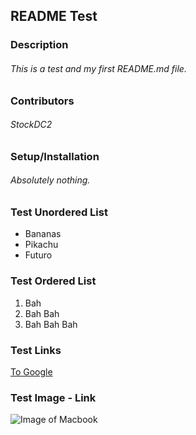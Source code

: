 ## **README Test**

### Description
###### This is a test and my first README.md file.

### Contributors
###### StockDC2

### Setup/Installation
###### Absolutely nothing.

### Test Unordered List

* Bananas
* Pikachu
* Futuro

### Test Ordered List
1. Bah
2. Bah Bah
3. Bah Bah Bah

### Test Links
[To Google](http://www.google.com/)

### Test Image - Link
![Image of Macbook](https://cnet2.cbsistatic.com/hub/i/r/2015/04/07/b5bebd76-145e-4bfe-bd74-3a271eebb9ff/thumbnail/970x546/a0f74500aa26733079c1f980b49e663f/macbook-air-gold-2015-12.jpg)
